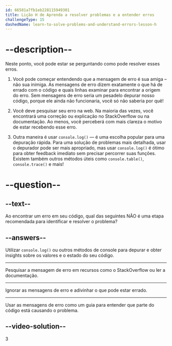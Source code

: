 ```yaml
---
id: 66581a7fb1eb228115949301
title: Lição H de Aprenda a resolver problemas e a entender erros
challengeType: 15
dashedName: learn-to-solve-problems-and-understand-errors-lesson-h
---
```


# --description--

Neste ponto, você pode estar se perguntando como pode resolver esses erros.

1. Você pode começar entendendo que a mensagem de erro é sua amiga – não sua inimiga. As mensagens de erro dizem exatamente o que há de errado com o código e quais linhas examinar para encontrar a origem do erro. Sem mensagens de erro seria um pesadelo depurar nosso código, porque ele ainda não funcionaria, você só não saberia por quê!

1. Você deve pesquisar seu erro na web. Na maioria das vezes, você encontrará uma correção ou explicação no StackOverflow ou na documentação. Ao menos, você perceberá com mais clareza o motivo de estar recebendo esse erro.

1. Outra maneira é usar `console.log()` — é uma escolha popular para uma depuração rápida. Para uma solução de problemas mais detalhada, usar o depurador pode ser mais apropriado, mas usar `console.log()` é ótimo para obter feedback imediato sem precisar percorrer suas funções. Existem também outros métodos úteis como `console.table()`, `console.trace()` e mais!

# --question--

## --text--

Ao encontrar um erro em seu código, qual das seguintes NÃO é uma etapa recomendada para identificar e resolver o problema?

## --answers--

Utilizar `console.log()` ou outros métodos de console para depurar e obter insights sobre os valores e o estado do seu código.

---

Pesquisar a mensagem de erro em recursos como o StackOverflow ou ler a documentação.

---

Ignorar as mensagens de erro e adivinhar o que pode estar errado.

---

Usar as mensagens de erro como um guia para entender que parte do código está causando o problema.

## --video-solution--

3
